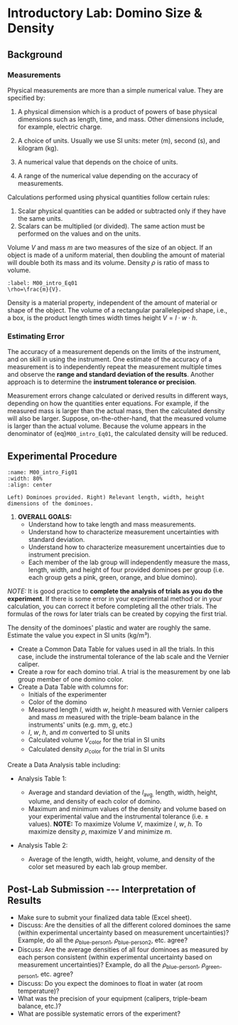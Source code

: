 # Introductory Lab: Domino Size & Density

## Background

### Measurements

Physical measurements are more than a simple numerical value. They are specified by:

1. A physical dimension which is a product of powers of base physical dimensions such as length, time, and mass. Other dimensions include, for example, electric charge.

2. A choice of units. Usually we use SI units: meter (m), second (s), and kilogram (kg).

3. A numerical value that depends on the choice of units.

4. A range of the numerical value depending on the accuracy of measurements.

Calculations performed using physical quantities follow certain rules:

1. Scalar physical quantities can be added or subtracted only if they have the same units.
2. Scalars can be multiplied (or divided). The same action must be performed on the values and on the units.


Volume $V$ and mass $m$ are two measures of the size of an object. If an object is made of a uniform material, then doubling the amount of material will double both its mass and its volume.
Density $\rho$ is ratio of mass to volume.

```{math}
:label: M00_intro_Eq01
\rho=\frac{m}{V}.
```

Density is a material property, independent of the amount of material or shape of the object.
The volume of a rectangular parallelepiped shape, i.e., a box, is the product length times width times height $V=l\cdot w\cdot h$.


### Estimating Error

The accuracy of a measurement depends on the limits of the instrument, and on skill in using the instrument.
One estimate of the accuracy of a measurement is to independently repeat the measurement multiple times and observe the **range and standard deviation of the results**. Another approach is to determine the **instrument tolerance or precision**.

Measurement errors change calculated or derived results in different ways, depending on how the quantities enter equations.
For example, if the measured mass is larger than the actual mass, then the calculated density will also be larger.
Suppose, on-the-other-hand, that the measured volume is larger than the actual volume. Because the volume appears in the denominator of {eq}`M00_intro_Eq01`, the calculated density will be reduced. 


## Experimental Procedure

```{figure} /ExperimentIntroLabFigures/M0_dominos.jpg
:name: M00_intro_Fig01
:width: 80%
:align: center

Left) Dominoes provided. Right) Relevant length, width, height dimensions of the dominoes.
```

1. **OVERALL GOALS:**
   - Understand how to take length and mass measurements.
   - Understand how to characterize measurement uncertainties with standard deviation.
   - Understand how to characterize measurement uncertainties due to instrument precision.
   - Each member of the lab group will independently measure the mass, length, width, and height of four provided dominoes per group (i.e. each group gets a pink, green, orange, and blue domino).

*NOTE:* It is good practice to **complete the analysis of trials as you do the experiment**. If there is some error in your experimental method or in your calculation, you can correct it before completing all the other trials. The formulas of the rows for later trials can be created by copying the first trial.

The density of the dominoes' plastic and water are roughly the same. Estimate the value you expect in SI units (kg/m³).

- Create a Common Data Table for values used in all the trials. In this case, include the instrumental tolerance of the lab scale and the Vernier caliper.
- Create a row for each domino trial. A trial is the measurement by one lab group member of one domino color.
- Create a Data Table with columns for:
  - Initials of the experimenter
  - Color of the domino
  - Measured length $l$, width $w$, height $h$ measured with Vernier calipers and mass $m$ measured with the triple-beam balance in the instruments' units (e.g. mm, g, etc.)
  - $l$, $w$, $h$, and $m$ converted to SI units
  - Calculated volume $V_\text{color}$ for the trial in SI units
  - Calculated density $\rho_\text{color}$ for the trial in SI units

Create a Data Analysis table including:

- Analysis Table 1:
  - Average and standard deviation of the $l_\text{avg.}$ length, width, height, volume, and density of each color of domino.
  - Maximum and minimum values of the density and volume based on your experimental value and the instrumental tolerance (i.e. $\pm$ values). **NOTE:** To maximize Volume $V$, maximize $l$, $w$, $h$. To maximize density $\rho$, maximize $V$ and minimize $m$.
  
- Analysis Table 2:
  - Average of the length, width, height, volume, and density of the color set measured by each lab group member.

## Post-Lab Submission --- Interpretation of Results

- Make sure to submit your finalized data table (Excel sheet).
- Discuss: Are the densities of all the different colored dominoes the same (within experimental uncertainty based on measurement uncertainties)? Example, do all the $\rho_{\text{blue-person1}}$, $\rho_{\text{blue-person2}}$, etc. agree?
- Discuss: Are the average densities of all four dominoes as measured by each person consistent (within experimental uncertainty based on measurement uncertainties)? Example, do all the $\rho_{\text{blue-person1}}$, $\rho_{\text{green-person1}}$, etc. agree?
- Discuss: Do you expect the dominoes to float in water (at room temperature)?
- What was the precision of your equipment (calipers, triple-beam balance, etc.)?
- What are possible systematic errors of the experiment?
